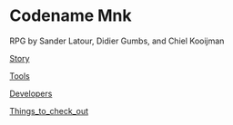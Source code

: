 # Codename Mnk #
RPG by Sander Latour, Didier Gumbs, and Chiel Kooijman

[Story](Story.md)

[Tools](Tools.md)

[Developers](Developers.md)

[Things\_to\_check\_out](Things_to_check_out.md)